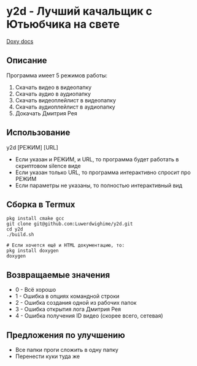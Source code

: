 # y2d - Лучший качальщик с Ютьюбчика на свете

[Doxy docs](https://luwerdwighime.github.io/y2d/)

## Описание
Программа имеет 5 режимов работы:
1. Скачать видео в видеопапку
2. Скачать аудио в аудиопапку
3. Скачать видеоплейлист в видеопапку
4. Скачать аудиоплейлист в аудиопапку
5. Докачать Дмитрия Рея

## Использование
y2d [РЕЖИМ] [URL]
+ Если указан и РЕЖИМ, и URL, то программа будет работать в скриптовом silence виде
+ Если указан только URL, то программа интерактивно спросит про РЕЖИМ
+ Если параметры не указаны, то полностью интерактивный вид

## Сборка в Termux
```shell
pkg install cmake gcc
git clone git@github.com:Luwerdwighime/y2d.git
cd y2d
./build.sh

# Если хочется ещё и HTML документацию, то:
pkg install doxygen
doxygen

```

## Возвращаемые значения
+ 0 - Всё хорошо
+ 1 - Ошибка в опциях командной строки
+ 2 - Ошибка создания одной из рабочих папок
+ 3 - Ошибка открытия лога Дмитрия Рея
+ 4 - Ошибка получения ID видео (скорее всего, сетевая)

## Предложения по улучшению
+ Все папки проги сложить в одну папку
+ Перенести куки туда же


